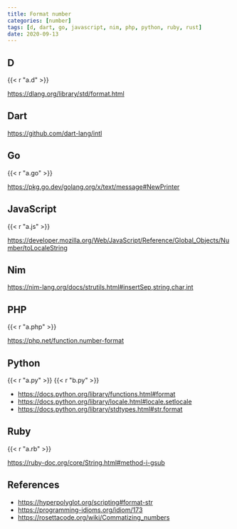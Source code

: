 ```yaml
---
title: Format number
categories: [number]
tags: [d, dart, go, javascript, nim, php, python, ruby, rust]
date: 2020-09-13
---
```


## D

{{< r "a.d" >}}

<https://dlang.org/library/std/format.html>

## Dart

<https://github.com/dart-lang/intl>

## Go

{{< r "a.go" >}}

<https://pkg.go.dev/golang.org/x/text/message#NewPrinter>

## JavaScript

{{< r "a.js" >}}

<https://developer.mozilla.org/Web/JavaScript/Reference/Global_Objects/Number/toLocaleString>

## Nim

<https://nim-lang.org/docs/strutils.html#insertSep,string,char,int>

## PHP

{{< r "a.php" >}}

<https://php.net/function.number-format>

## Python

{{< r "a.py" >}}
{{< r "b.py" >}}

- <https://docs.python.org/library/functions.html#format>
- <https://docs.python.org/library/locale.html#locale.setlocale>
- <https://docs.python.org/library/stdtypes.html#str.format>

## Ruby

{{< r "a.rb" >}}

<https://ruby-doc.org/core/String.html#method-i-gsub>

## References

- <https://hyperpolyglot.org/scripting#format-str>
- <https://programming-idioms.org/idiom/173>
- <https://rosettacode.org/wiki/Commatizing_numbers>
